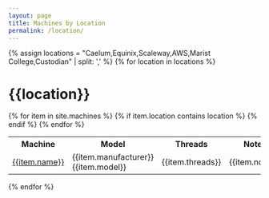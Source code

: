 ```yaml
---
layout: page
title: Machines by Location
permalink: /location/
---
```


{% assign locations = "Caelum,Equinix,Scaleway,AWS,Marist College,Custodian" | split: ',' %}
{% for location in locations %}

# {{location}}

<table>
<tr>
<th>Machine</th>
<th>Model</th>
<th>Threads</th>
<th>Notes</th>
</tr>
{% for item in site.machines %}
{% if item.location contains location %}
<tr>
<td><a href="/machines/{{item.name}}.html">{{item.name}}</a></td>
<td>{{item.manufacturer}} {{item.model}}</td>
<td>{{item.threads}}</td>
<td>{{item.notes}}</td>
</tr>
{% endif %}
{% endfor %}
</table>

{% endfor %}

